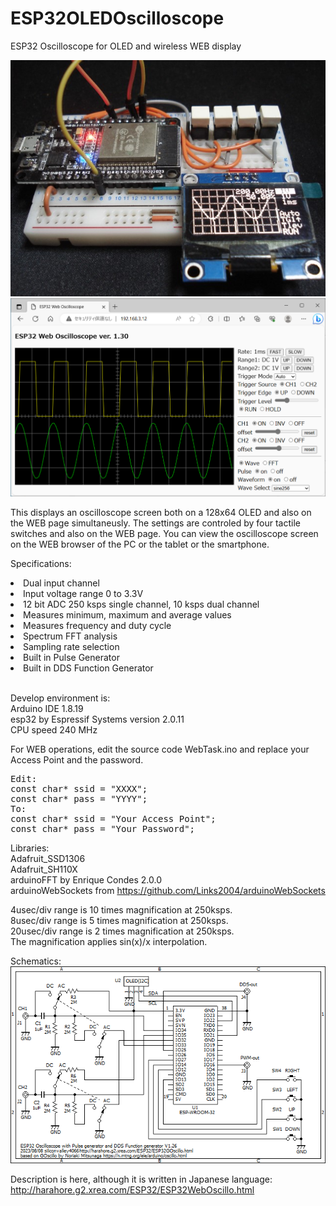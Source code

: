 # ESP32OLEDOscilloscope
ESP32 Oscilloscope for OLED and wireless WEB display

<img src="DSC00021.jpg">
<img src="ESP32WEBOLED.png">

This displays an oscilloscope screen both on a 128x64 OLED and also on the WEB page simultaneusly.
The settings are controled by four tactile switches and also on the WEB page.
You can view the oscilloscope screen on the WEB browser of the PC or the tablet or the smartphone.

Specifications:
<li>Dual input channel</li>
<li>Input voltage range 0 to 3.3V</li>
<li>12 bit ADC 250 ksps single channel, 10 ksps dual channel</li>
<li>Measures minimum, maximum and average values</li>
<li>Measures frequency and duty cycle</li>
<li>Spectrum FFT analysis</li>
<li>Sampling rate selection</li>
<li>Built in Pulse Generator</li>
<li>Built in DDS Function Generator</li>
<br>
<p>
Develop environment is:<br>
Arduino IDE 1.8.19<br>
esp32 by Espressif Systems version 2.0.11<br>
CPU speed 240 MHz<br>
</p>

For WEB operations, edit the source code WebTask.ino and replace your Access Point and the password.
<pre>
Edit:
const char* ssid = "XXXX";
const char* pass = "YYYY";
To:
const char* ssid = "Your Access Point";
const char* pass = "Your Password";
</pre>

Libraries:<br>
Adafruit_SSD1306<br>
Adafruit_SH110X<br>
arduinoFFT by Enrique Condes 2.0.0<br>
arduinoWebSockets from https://github.com/Links2004/arduinoWebSockets<br>

4usec/div range is 10 times magnification at 250ksps.<br>
8usec/div range is 5 times magnification at 250ksps.<br>
20usec/div range is 2 times magnification at 250ksps.<br>
The magnification applies sin(x)/x interpolation.

Schematics:<br>
<img src="ESP32GOscillo2.png">

Description is here, although it is written in Japanese language:<br>
http://harahore.g2.xrea.com/ESP32/ESP32WebOscillo.html
